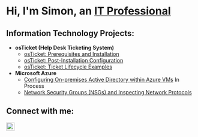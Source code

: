 <h1>Hi, I'm Simon, an <a href="https://linkedin.com/in/mcgregorsimon">IT Professional</a></h1>

<h2> Information Technology Projects:</h2>

- <b>osTicket (Help Desk Ticketing System)</b>
  - [osTicket: Prerequisites and Installation](https://github.com/mcgregorsa/osticket-prereqs)
  - [osTicket: Post-Installation Configuration](https://github.com/mcgregorsa/post-install-config)
  - [osTicket: Ticket Lifecycle Examples](https://github.com/mcgregorsa/ticket-lifecycle)
- <b>Microsoft Azure</b>
  - [Configuring On-premises Active Directory within Azure VMs](https://github.com/mcgregorsa/configure-ad) In Process
  - [Network Security Groups (NSGs) and Inspecting Network Protocols](https://github.com/mcgregorsa/azure-network-protocols)

<h2>Connect with me:</h2>

[<img align="left" alt="Josh | LinkedIn" width="22px" src="https://cdn.jsdelivr.net/npm/simple-icons@v3/icons/linkedin.svg" />][linkedin]

[linkedin]: https://linkedin.com/in/mcgregorsimon
